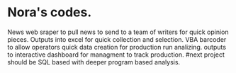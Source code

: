 # Nora's codes. 
News web sraper to pull news to send to a team of writers for quick opinion pieces. Outputs into excel for quick collection and selection. 
VBA barcoder to allow operators quick data creation for production run analizing. outputs to interactive dashboard for managment to track production. 
#next project should be SQL based with deeper program based analysis.
